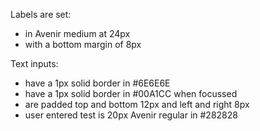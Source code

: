 <p>Labels are set:</p>
<ul>
    <li>in Avenir medium at 24px</li>
    <li>with a bottom margin of 8px</li>
</ul>

<p>Text inputs:</p>
<ul>
    <li>have a 1px solid border in #6E6E6E</li>
    <li>have a 1px solid border in #00A1CC when focussed</li>
    <li>are padded top and bottom 12px and left and right 8px</li>
    <li>user entered test is 20px Avenir regular in #282828</li>
</ul>
